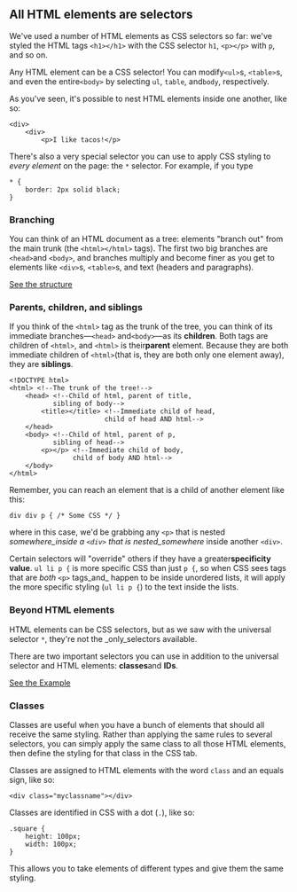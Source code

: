 ## **All HTML elements are selectors**

We've used a number of HTML elements as CSS selectors so far: we've styled the HTML tags `<h1></h1>` with the CSS selector `h1`, `<p></p>` with `p`, and so on.

Any HTML element can be a CSS selector! You can modify`<ul>`s, `<table>`s, and even the entire`<body>` by selecting `ul`, `table`, and`body`, respectively.

As you've seen, it's possible to nest HTML elements inside one another, like so:

```
<div>
    <div>
        <p>I like tacos!</p>
```

There's also a very special selector you can use to apply CSS styling to _every element_ on the page: the `*` selector. For example, if you type

```
* {
    border: 2px solid black;
}
```

### **Branching**

You can think of an HTML document as a tree: elements "branch out" from the main trunk \(the `<html></html>` tags\). The first two big branches are `<head>`and `<body>`, and branches multiply and become finer as you get to elements like `<div>`s, `<table>`s, and text \(headers and paragraphs\).

[See the structure](https://denishromenko.gitbooks.io/codeacademy_doc/content/classes_and_ids/ex1.html)

### **Parents, children, and siblings**

If you think of the `<html>` tag as the trunk of the tree, you can think of its immediate branches—`<head>` and`<body>`—as its **children**. Both tags are children of `<html>`, and `<html>` is their**parent** element. Because they are both immediate children of `<html>`\(that is, they are both only one element away\), they are **siblings**.

```
<!DOCTYPE html>
<html> <!--The trunk of the tree!-->
    <head> <!--Child of html, parent of title,
           sibling of body-->
        <title></title> <!--Immediate child of head,
                        child of head AND html-->
    </head>
    <body> <!--Child of html, parent of p,
           sibling of head-->
        <p></p> <!--Immediate child of body,
                child of body AND html-->
    </body>
</html>
```

Remember, you can reach an element that is a child of another element like this:

```
div div p { /* Some CSS */ }
```

where in this case, we'd be grabbing any `<p>` that is nested _somewhere\_inside a _`<div>`_ that is nested\_somewhere_ inside another `<div>`.

Certain selectors will "override" others if they have a greater**specificity value**. `ul li p {` is more specific CSS than just `p {`, so when CSS sees tags that are _both_ `<p>` tags_and_ happen to be inside unordered lists, it will apply the more specific styling \(`ul li p {`\) to the text inside the lists.

### **Beyond HTML elements**

HTML elements can be CSS selectors, but as we saw with the universal selector `*`, they're not the \_only\_selectors available.

There are two important selectors you can use in addition to the universal selector and HTML elements: **classes**and **IDs**.

[See the Example](https://denishromenko.gitbooks.io/codeacademy_doc/content/classes_and_ids/ex2.html)

### Classes

Classes are useful when you have a bunch of elements that should all receive the same styling. Rather than applying the same rules to several selectors, you can simply apply the same class to all those HTML elements, then define the styling for that class in the CSS tab.

Classes are assigned to HTML elements with the word `class` and an equals sign, like so:

```
<div class="myclassname"></div>
```

Classes are identified in CSS with a dot \(`.`\), like so:

```
.square {
    height: 100px;
    width: 100px;
}
```

This allows you to take elements of different types and give them the same styling.



